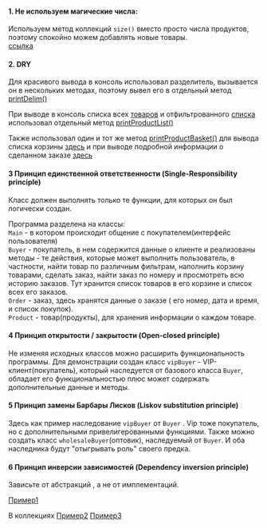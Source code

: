   #### 1.   Не используем магические числа:
   
   Используем метод коллекций ```size()``` вместо просто числа продуктов, поэтому спокойно можем добавлять новые товары.          
   [ссылка](https://github.com/xelarog/JavaHomework-DesignPatterns-SOLID/blob/579492ad60e92b73e9b5f65d10b25e04a273725e/Magazine/src/main/java/Main.java#L257)
  
  #### 2.   DRY
  Для красивого вывода в консоль использовал разделитель, вызывается он в нескольких методах,
  поэтому вывел его в отдельный метод [printDelim()](https://github.com/xelarog/JavaHomework-DesignPatterns-SOLID/blob/579492ad60e92b73e9b5f65d10b25e04a273725e/Magazine/src/main/java/Main.java#L268)
  
  При выводе в консоль списка всех [товаров](https://github.com/xelarog/JavaHomework-DesignPatterns-SOLID/blob/579492ad60e92b73e9b5f65d10b25e04a273725e/Magazine/src/main/java/Main.java#L28) и отфильтрованного [списка](https://github.com/xelarog/JavaHomework-DesignPatterns-SOLID/blob/579492ad60e92b73e9b5f65d10b25e04a273725e/Magazine/src/main/java/Main.java#L105) использовал отдельный метод
  [printProductList()](https://github.com/xelarog/JavaHomework-DesignPatterns-SOLID/blob/579492ad60e92b73e9b5f65d10b25e04a273725e/Magazine/src/main/java/Main.java#L247) 
  
  Также использовал один и тот же метод  [printProductBasket()](https://github.com/xelarog/JavaHomework-DesignPatterns-SOLID/blob/579492ad60e92b73e9b5f65d10b25e04a273725e/Magazine/src/main/java/Main.java#L197) 
  для вывода списка корзины [здесь](https://github.com/xelarog/JavaHomework-DesignPatterns-SOLID/blob/579492ad60e92b73e9b5f65d10b25e04a273725e/Magazine/src/main/java/Main.java#L137)
  и при выводе подробной информации о сделанном заказе [здесь](https://github.com/xelarog/JavaHomework-DesignPatterns-SOLID/blob/579492ad60e92b73e9b5f65d10b25e04a273725e/Magazine/src/main/java/Main.java#L167)
  
  #### 3  Принцип единственной ответственности (Single-Responsibility principle)
  
  Класс должен выполнять только те функции, для которых он был логически создан.
  
  Программа разделена на классы:       
  ```Main``` - в котором происходит общение с покупателем(интерфейс пользователя)       
  ```Buyer``` - покупатель, в нем содержится данные о клиенте и реализованы методы - те действия, которые может выполнить пользователь,
  в частности, найти товар по различным фильтрам, наполнить корзину товарами, сделать заказ, найти заказ по номеру и просмотреть всю историю заказов.
  Тут хранится список товаров в его корзине и список всех его заказов.      
  ```Order```  -  заказ, здесь хранятся данные о заказе ( его номер, дата и время, и список покупок).        
  ```Product``` - товар(продукты), для хранения информации о каждом товаре.
  
  #### 4 Принцип открытости / закрытости (Open-closed principle)      
  Не изменяя исходных классов можно расширить функциональность программы. Для демонстрации 
  создан класс ```vipBuyer``` - VIP-клиент(покупатель), который наследуется от базового класса ```Buyer```, обладает его функциональностью плюс может содержать дополнительные данные и методы.
  
  
  #### 5  Принцип замены Барбары Лисков (Liskov substitution principle)
  
  Здесь как пример наследование ```vipBuyer``` от  ```Buyer``` . Vip тоже покупатель, но с дополнительными привелигерованными функциями. Также можно создать класс ```wholesaleBuyer```(оптовик), наследуемый от ```Buyer```. И оба наследника будут "отыгрывать роль" своего предка. 
  
  ####  6  Принцип инверсии зависимостей (Dependency inversion principle)
  
  Зависьте от абстракций , а не от имплементаций.
  
  [Пример1](https://github.com/xelarog/JavaHomework-DesignPatterns-SOLID/blob/579492ad60e92b73e9b5f65d10b25e04a273725e/Magazine/src/main/java/Main.java#L11) 
  
  В коллекциях
  [Пример2](https://github.com/xelarog/JavaHomework-DesignPatterns-SOLID/blob/579492ad60e92b73e9b5f65d10b25e04a273725e/Magazine/src/main/java/Main.java#L273)
  [Пример3](https://github.com/xelarog/JavaHomework-DesignPatterns-SOLID/blob/579492ad60e92b73e9b5f65d10b25e04a273725e/Magazine/src/main/java/Users/Buyer.java#L24)
  
  
  
  
  
  
  
  
  
  
